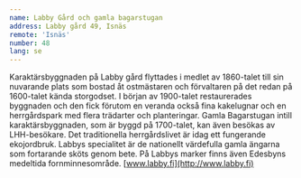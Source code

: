 ```yaml
---
name: Labby Gård och gamla bagarstugan
address: Labby gård 49, Isnäs
remote: 'Isnäs'
number: 48
lang: se
---
```

Karaktärsbyggnaden på Labby gård flyttades i medlet av 1860-talet till sin nuvarande plats som bostad åt ostmästaren och förvaltaren på det redan på 1600-talet kända storgodset. I början av 1900-talet restaurerades byggnaden och den fick förutom en veranda också fina kakelugnar och en herrgårdspark med flera trädarter och planteringar.  Gamla Bagarstugan intill karaktärsbyggnaden, som är byggd på 1700-talet, kan även besökas av LHH-besökare. Det traditionella herrgårdslivet är idag ett fungerande ekojordbruk. Labbys specialitet är de nationellt värdefulla gamla ängarna som fortarande sköts genom bete. På Labbys marker finns även Edesbyns medeltida fornminnesområde. [www.labby.fi](http://www.labby.fi)
